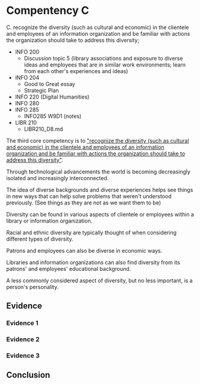 # Compentency C

C. recognize the diversity (such as cultural and economic) in the clientele and employees of an information organization and be familiar with actions the organization should take to address this diversity;

- INFO 200
    - Discussion topic 5 (library associations and exposure to diverse ideas and employees that are in similar work environments; learn from each other's experiences and ideas)
- INFO 204
    - Good to Great essay
    - Strategic Plan
- INFO 220 (Digital Humanities)
- INFO 280
- INFO 285
    - INFO285 W9D1 (notes)
- LIBR 210
    - LIBR210\_D8.md


The third core competency is to ["recognize the diversity (such as cultural and economic) in the clientele and employees of an information organization and be familiar with actions the organization should take to address this diversity"](http://ischool.sjsu.edu/current-students/courses/core-competencies).

Through technological advancements the world is becoming decreasingly isolated and increasingly interconnected.

The idea of diverse backgrounds and diverse experiences helps see things in new ways that can help solve problems that weren't understood previously. (See things as they are not as we want them to be)  

Diversity can be found in various aspects of clientele or employees within a library or information organization. 

Racial and ethnic diversity are typically thought of when considering different types of diversity. 

Patrons and employees can also be diverse in economic ways.

Libraries and information organizations can also find diversity from its patrons' and employees' educational background. 

A less commonly considered aspect of diversity, but no less important, is a person's personality. 

## Evidence

### Evidence 1

### Evidence 2

### Evidence 3

## Conclusion

